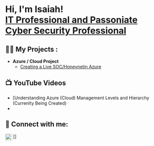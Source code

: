 <h1>Hi, I'm Isaiah! <br/> <a href="[https://github.com/isaiah1515]">IT Professional and Passoniate Cyber Security Professional </a>

<h2>👨‍💻 My Projects :</h2>

- <b>Azure / Cloud Project </b>
  - [Creating a Live SOC/Honeynetin Azure](https://github.com/isaiah1515/Cloud-SOC)
    
<h2>📺 YouTube Videos</h2>

- [Understanding Azure (Cloud) Management Levels and Hierarchy (Currenlty Being Created)
-
<h2> 🤳 Connect with me:</h2>

[<img align="left" alt="JoshMadakor | LinkedIn" width="22px" src="https://cdn.jsdelivr.net/npm/simple-icons@v3/icons/linkedin.svg" />]


[linkedin]: https://www.linkedin.com/in/isaiah-jarvis1515/
